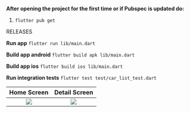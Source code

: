**After opening the project for the first time or if Pubspec is updated do:**

   1) `flutter pub get`

RELEASES

**Run app** 
`flutter run lib/main.dart`  

**Build app android** 
`flutter build apk lib/main.dart`  

**Build app ios** 
`flutter build ios lib/main.dart`  


**Run integration tests**
`flutter test test/car_list_test.dart`


Home Screen            |  Detail Screen
:-------------------------:|:-------------------------:
![](https://user-images.githubusercontent.com/41454761/127077161-0814cb7a-09d7-4d25-b39f-7aed1f83600e.png)  |  ![](https://user-images.githubusercontent.com/41454761/127077162-e7881478-af5a-407b-94bf-86457390e952.png)

